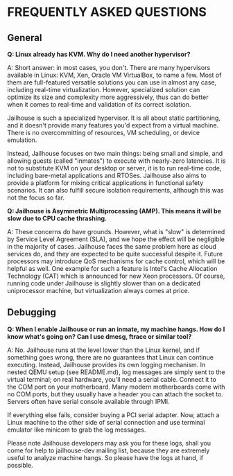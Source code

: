 FREQUENTLY ASKED QUESTIONS
==========================

General
-------

**Q: Linux already has KVM. Why do I need another hypervisor?**

A: Short answer: in most cases, you don't. There are many hypervisors available
in Linux: KVM, Xen, Oracle VM VirtualBox, to name a few. Most of them are
full-featured versatile solutions you can use in almost any case, including
real-time virtualization. However, specialized solution can optimize its size
and complexity more aggressively, thus can do better when it comes to real-time
and validation of its correct isolation.

Jailhouse is such a specialized hypervisor. It is all about static partitioning,
and it doesn't provide many features you'd expect from a virtual machine. There
is no overcommitting of resources, VM scheduling, or device emulation.

Instead, Jailhouse focuses on two main things: being small and simple, and
allowing guests (called "inmates") to execute with nearly-zero latencies. It is
not to substitute KVM on your desktop or server, it is to run real-time code,
including bare-metal applications and RTOSes. Jailhouse also aims to provide a
platform for mixing critical applications in functional safety scenarios.
It can also fulfill secure isolation requirements, although this was not the
focus so far.

**Q: Jailhouse is Asymmetric Multiprocessing (AMP). This means it will be slow due
to CPU cache thrashing.**

A: These concerns do have grounds. However, what is "slow" is determined by
Service Level Agreement (SLA), and we hope the effect will be negligible in the
majority of cases. Jailhouse faces the same problem here as cloud services do,
and they are expected to be quite successful despite it. Future processors may
introduce QoS mechanisms for cache control, which will be helpful as well. One
example for such a feature is Intel's Cache Allocation Technology (CAT) which is
announced for new Xeon processors. Of course, running code under Jailhouse is
slightly slower than on a dedicated uniprocessor machine, but virtualization
always comes at price.

Debugging
---------

**Q: When I enable Jailhouse or run an inmate, my machine hangs. How do I know
what's going on? Can I use dmesg, ftrace or similar tool?**

A: No. Jailhouse runs at the level lower than the Linux kernel, and if something
goes wrong, there are no guarantees that Linux can continue executing. Instead,
Jailhouse provides its own logging mechanism. In nested QEMU setup (see
README.md), log messages are simply sent to the virtual terminal; on real
hardware, you'll need a serial cable. Connect it to the COM port on your
motherboard. Many modern motherboards come with no COM ports, but they usually
have a header you can attach the socket to. Servers often have serial console
available through IPMI.

If everything else fails, consider buying a PCI serial adapter. Now, attach
a Linux machine to the other side of serial connection and use terminal emulator
like minicom to grab the log messages.

Please note Jailhouse developers may ask you for these logs, shall you come for
help to jailhouse-dev mailing list, because they are extremely useful to analyze
machine hangs. So please have the logs at hand, if possible.

